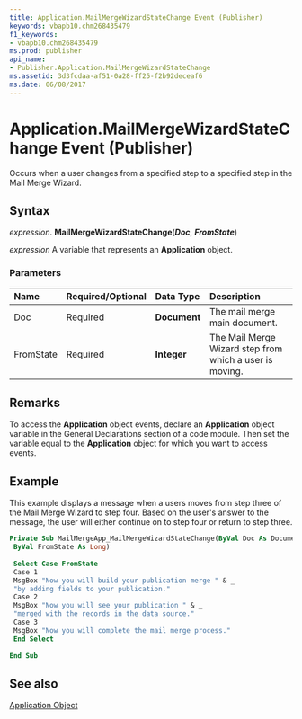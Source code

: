 ```yaml
---
title: Application.MailMergeWizardStateChange Event (Publisher)
keywords: vbapb10.chm268435479
f1_keywords:
- vbapb10.chm268435479
ms.prod: publisher
api_name:
- Publisher.Application.MailMergeWizardStateChange
ms.assetid: 3d3fcdaa-af51-0a28-ff25-f2b92deceaf6
ms.date: 06/08/2017
---
```



# Application.MailMergeWizardStateChange Event (Publisher)

Occurs when a user changes from a specified step to a specified step in the Mail Merge Wizard.


## Syntax

 _expression_. **MailMergeWizardStateChange**(**_Doc_**,  **_FromState_**)

 _expression_ A variable that represents an  **Application** object.


### Parameters



|**Name**|**Required/Optional**|**Data Type**|**Description**|
|:-----|:-----|:-----|:-----|
|Doc|Required| **Document**|The mail merge main document.|
|FromState|Required| **Integer**|The Mail Merge Wizard step from which a user is moving.|

## Remarks

To access the  **Application** object events, declare an **Application** object variable in the General Declarations section of a code module. Then set the variable equal to the **Application** object for which you want to access events.


## Example

This example displays a message when a users moves from step three of the Mail Merge Wizard to step four. Based on the user's answer to the message, the user will either continue on to step four or return to step three.


```vb
Private Sub MailMergeApp_MailMergeWizardStateChange(ByVal Doc As Document, _ 
 ByVal FromState As Long) 
 
 Select Case FromState 
 Case 1 
 MsgBox "Now you will build your publication merge " & _ 
 "by adding fields to your publication." 
 Case 2 
 MsgBox "Now you will see your publication " & _ 
 "merged with the records in the data source." 
 Case 3 
 MsgBox "Now you will complete the mail merge process." 
 End Select 
 
End Sub
```


## See also


 [Application Object](Publisher.Application.md)


